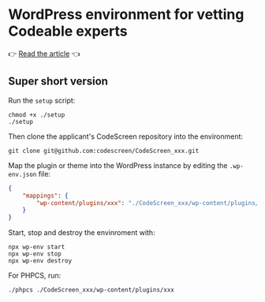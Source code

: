 # WordPress environment for vetting Codeable experts

👉 [Read the article](https://www.implenton.com/my-wordpress-environment-for-vetting-codeable-experts/) 👈

## Super short version

Run the `setup` script:

```shell
chmod +x ./setup
./setup
```

Then clone the applicant's CodeScreen repository into the environment:

```shell
git clone git@github.com:codescreen/CodeScreen_xxx.git
```

Map the plugin or theme into the WordPress instance by editing the `.wp-env.json` file:

```json
{
    "mappings": {
        "wp-content/plugins/xxx": "./CodeScreen_xxx/wp-content/plugins/xxx"
    }
}
```

Start, stop and destroy the envinroment with:

```shell
npx wp-env start
npx wp-env stop
npx wp-env destroy
```

For PHPCS, run:

```shell
./phpcs ./CodeScreen_xxx/wp-content/plugins/xxx
```

